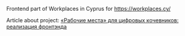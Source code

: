 Frontend part of Workplaces in Cyprus for https://workplaces.cy/

Article about project: [«Рабочие места» для цифровых кочевников: реализация фронтэнда](https://habr.com/ru/post/695200/)
